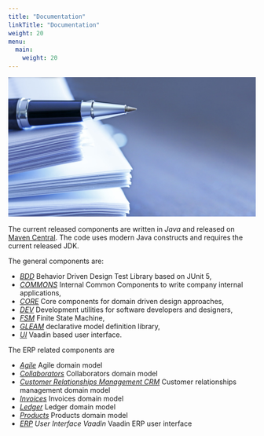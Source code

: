```yaml
---
title: "Documentation"
linkTitle: "Documentation"
weight: 20
menu:
  main:
    weight: 20
---
```


![Components Documentation](pics/documentation.jpg)

The current released components are written in _Java_ and released on [Maven Central](https://central.sonatype.com/).
The code uses modern Java constructs and requires the current released JDK.

The general components are:

* _[BDD](./bdd)_ Behavior Driven Design Test Library based on JUnit 5,
* _[COMMONS](./commons)_ Internal Common Components to write company internal applications,
* _[CORE](./core)_ Core components for domain driven design approaches,
* _[DEV](./dev)_ Development utilities for software developers and designers,
* _[FSM](./fsm)_ Finite State Machine,
* _[GLEAM](./gleam)_ declarative model definition library,
* _[UI](./ui)_ Vaadin based user interface.

The ERP related components are

* _[Agile](./domains/agile)_ Agile domain model
* _[Collaborators](./domains/collaborators)_ Collaborators domain model
* _[Customer Relationships Management CRM](./domains/crm)_ Customer relationships management domain model
* _[Invoices](./domains/invoices)_ Invoices domain model
* _[Ledger](./domains/ledger)_ Ledger domain model
* _[Products](./domains/products)_ Products domain model
* _[ERP](./domains/ui) User Interface Vaadin_ Vaadin ERP user interface
